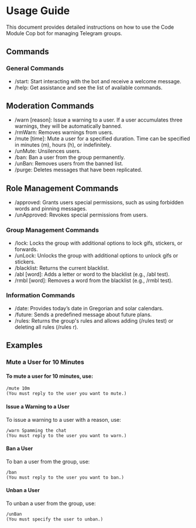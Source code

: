# Usage Guide
This document provides detailed instructions on how to use the Code Module Cop bot for managing Telegram groups.

## Commands
### General Commands
- /start: Start interacting with the bot and receive a welcome message.
- /help: Get assistance and see the list of available commands.
## Moderation Commands
- /warn [reason]: Issue a warning to a user. If a user accumulates three warnings, they will be automatically banned.
- /rmWarn: Removes warnings from users.
- /mute [time]: Mute a user for a specified duration. Time can be specified in minutes (m), hours (h), or indefinitely.
- /unMute: Unsilences users.
- /ban: Ban a user from the group permanently.
- /unBan: Removes users from the banned list.
- /purge: Deletes messages that have been replicated.
## Role Management Commands
- /approved: Grants users special permissions, such as using forbidden words and pinning messages.
- /unApproved: Revokes special permissions from users.
### Group Management Commands
- /lock: Locks the group with additional options to lock gifs, stickers, or forwards.
- /unLock: Unlocks the group with additional options to unlock gifs or stickers.
- /blacklist: Returns the current blacklist.
- /abl [word]: Adds a letter or word to the blacklist (e.g., /abl test).
- /rmbl [word]: Removes a word from the blacklist (e.g., /rmbl test).
### Information Commands
- /date: Provides today’s date in Gregorian and solar calendars.
- /future: Sends a predefined message about future plans.
- /rules: Returns the group's rules and allows adding (/rules test) or deleting all rules (/rules r).
## Examples
### Mute a User for 10 Minutes

#### To mute a user for 10 minutes, use:

```plaintext
/mute 10m
(You must reply to the user you want to mute.)
```
#### Issue a Warning to a User
To issue a warning to a user with a reason, use:

```plaintext
/warn Spamming the chat
(You must reply to the user you want to warn.)
```
#### Ban a User
To ban a user from the group, use:

```plaintext
/ban
(You must reply to the user you want to ban.)
```
#### Unban a User
To unban a user from the group, use:

```plaintext
/unBan
(You must specify the user to unban.)
```